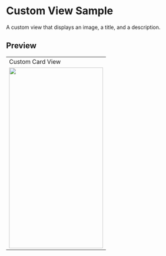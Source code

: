 # Custom View Sample
A custom view that displays an image, a title, and a description.

## Preview
<table>
  <tr>
    <td> Custom Card View </td>  
  </tr>
  <tr>
    <td valign="top"><img src=https://user-images.githubusercontent.com/56589369/172811515-b4fe52ed-4f38-4a6b-b26b-428beb42bd50.gif height="490" width="255"></td>
  </tr>
 </table>
